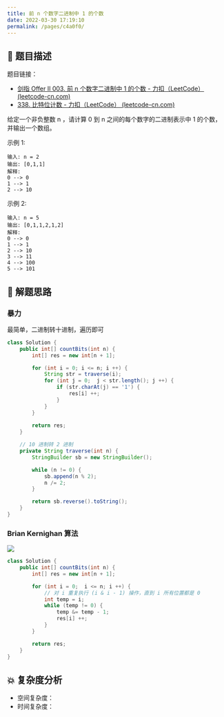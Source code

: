 ```yaml
---
title: 前 n 个数字二进制中 1 的个数
date: 2022-03-30 17:19:10
permalink: /pages/c4a0f0/
---
```

## 📃 题目描述

题目链接：

- [剑指 Offer II 003. 前 n 个数字二进制中 1 的个数 - 力扣（LeetCode） (leetcode-cn.com)](https://leetcode-cn.com/problems/w3tCBm/)
- [338. 比特位计数 - 力扣（LeetCode） (leetcode-cn.com)](https://leetcode-cn.com/problems/counting-bits/)

给定一个非负整数 n ，请计算 0 到 n 之间的每个数字的二进制表示中 1 的个数，并输出一个数组。

示例 1:

```
输入: n = 2
输出: [0,1,1]
解释: 
0 --> 0
1 --> 1
2 --> 10
```

示例 2:

```
输入: n = 5
输出: [0,1,1,2,1,2]
解释:
0 --> 0
1 --> 1
2 --> 10
3 --> 11
4 --> 100
5 --> 101
```

## 🔔 解题思路

### 暴力

最简单，二进制转十进制，遍历即可

```java
class Solution {
    public int[] countBits(int n) {
        int[] res = new int[n + 1];

        for (int i = 0; i <= n; i ++) {
            String str = traverse(i);
            for (int j = 0;  j < str.length(); j ++) {
                if (str.charAt(j) == '1') {
                    res[i] ++;
                }
            }
        }
  
        return res;
    }

    // 10 进制转 2 进制
    private String traverse(int n) {
        StringBuilder sb = new StringBuilder();

        while (n != 0) {
            sb.append(n % 2);
            n /= 2;
        }

        return sb.reverse().toString();
    }
}
```

### Brian Kernighan 算法

![](https://cs-wiki.oss-cn-shanghai.aliyuncs.com/img/20220330173215.png)

```java
class Solution {
    public int[] countBits(int n) {
        int[] res = new int[n + 1];

        for (int i = 0;  i <= n; i ++) {
            // 对 i 重复执行 (i & i - 1) 操作，直到 i 所有位置都是 0
            int temp = i;
            while (temp != 0) {
                temp &= temp - 1;
                res[i] ++;
            }
        }

        return res;
    }
}
```

## 💥 复杂度分析

- 空间复杂度：
- 时间复杂度：
